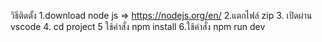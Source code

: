 วิธีติดตั้ง
1.download  node js  => https://nodejs.org/en/
2.แตกไฟล์  zip 
3. เปิดผ่าน vscode
4. cd project
5 ใช้คำสั่ง npm install
6.ใช้คำสั่ง npm run dev
